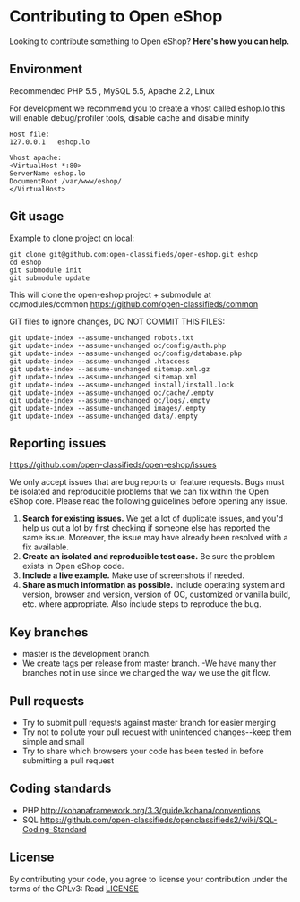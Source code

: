 # Contributing to Open eShop

Looking to contribute something to Open eShop? **Here's how you can help.**

## Environment
Recommended PHP 5.5 , MySQL 5.5, Apache 2.2, Linux

For development we recommend you to create a vhost called eshop.lo this will enable debug/profiler tools, disable cache and disable minify

```
Host file:
127.0.0.1   eshop.lo
```

```
Vhost apache:
<VirtualHost *:80>
ServerName eshop.lo
DocumentRoot /var/www/eshop/
</VirtualHost>
```

## Git usage
Example to clone project on local:

```
git clone git@github.com:open-classifieds/open-eshop.git eshop
cd eshop
git submodule init
git submodule update
```

This will clone the open-eshop project + submodule at oc/modules/common https://github.com/open-classifieds/common


GIT files to ignore changes, DO NOT COMMIT THIS FILES:
```
git update-index --assume-unchanged robots.txt
git update-index --assume-unchanged oc/config/auth.php
git update-index --assume-unchanged oc/config/database.php
git update-index --assume-unchanged .htaccess
git update-index --assume-unchanged sitemap.xml.gz
git update-index --assume-unchanged sitemap.xml
git update-index --assume-unchanged install/install.lock
git update-index --assume-unchanged oc/cache/.empty
git update-index --assume-unchanged oc/logs/.empty
git update-index --assume-unchanged images/.empty
git update-index --assume-unchanged data/.empty
```

## Reporting issues

https://github.com/open-classifieds/open-eshop/issues

We only accept issues that are bug reports or feature requests. Bugs must be isolated and reproducible problems that we can fix within the Open eShop core. Please read the following guidelines before opening any issue.

1. **Search for existing issues.** We get a lot of duplicate issues, and you'd help us out a lot by first checking if someone else has reported the same issue. Moreover, the issue may have already been resolved with a fix available.
2. **Create an isolated and reproducible test case.** Be sure the problem exists in Open eShop code.
3. **Include a live example.** Make use of screenshots if needed.
4. **Share as much information as possible.** Include operating system and version, browser and version, version of OC, customized or vanilla build, etc. where appropriate. Also include steps to reproduce the bug.



## Key branches

- master is the development branch.
- We create tags per release from master branch.
 -We have many ther branches not in use since we changed the way we use the git flow.


## Pull requests

- Try to submit pull requests against master branch for easier merging
- Try not to pollute your pull request with unintended changes--keep them simple and small
- Try to share which browsers your code has been tested in before submitting a pull request



## Coding standards

- PHP http://kohanaframework.org/3.3/guide/kohana/conventions
- SQL https://github.com/open-classifieds/openclassifieds2/wiki/SQL-Coding-Standard

## License

By contributing your code, you agree to license your contribution under the terms of the GPLv3: Read [LICENSE](LICENSE)